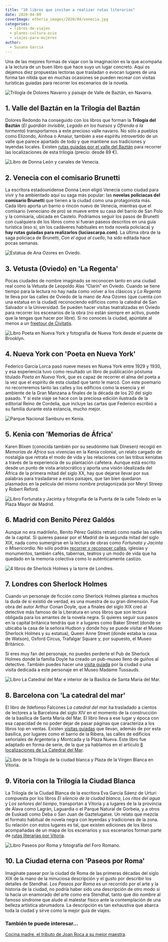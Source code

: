```yaml
---
title: "10 libros que invitan a realizar rutas literarias"
date: 2020-04-09
coverImage: etheria_images/2020/04/venecia.jpg
categories: 
  - libros-de-viajes
  - planes-cultura-ocio
  - viajes-para-mujeres
author: 
  - Susana Garcia
---
```


Una de las mejores formas de viajar con la imaginación es la que acompaña a la lectura 
de un buen libro que hace suyo un lugar concreto. Aquí os dejamos diez propuestas 
lectoras que trasladan o evocan lugares de una forma tan nítida que en muchas ocasiones 
se pueden recrear con visitas turísticas guiadas para recorrer los escenarios de la 
novela. 

![Trilogía de Dolores Navarro y paisaje de Valle de Baztán, en Navarra.](etheria_images/2020/04/rutas-literarias-baztan-dolores-redondo-900x574.jpg "Valle del Baztán.")

## 1\. Valle del Baztán en la Trilogía del Baztán

Dolores Redondo ha conseguido con los libros que forman la **Trilogía del Baztán** (_El 
guardián invisible_, _Legado en los huesos_ y _Ofrenda a la tormenta_) transportarnos a 
este precioso valle navarro. No sólo a pueblos como Elizondo, Ainhoa o Amaiur, también a 
ese espíritu introvertido de un valle que parece apartado de todo y que mantiene sus 
tradiciones y leyendas locales. Existen [rutas guiadas por el valle del 
Baztán](https://www.civitatis.com/es/pamplona/excursion-valle-baztan/?aid=10211) para 
recorrer las localizaciones de esta trilogía (precio: desde 89 €). 

![Libro de Donna León y canales de Venecia.](etheria_images/2020/04/rutas-literarias-venecia-brunetti-900x478.jpg "Canal de Venecia. © Ricardo Gómez Ángel")

## 2\. Venecia con el comisario Brunetti

La escritora estadounidense Donna Leon eligió Venecia como ciudad para vivir y ha 
ambientado aquí su saga más popular: las **novelas policiacas del comisario Brunetti** 
que tienen a la ciudad como una protagonista más. Cada libro aporta un barrio o rincón 
nuevo de Venecia, mientras que el comisario (veneciano de pro) se mueve entre su casa 
del barrio de San Polo y la comisaría, ubicada en Castelo. Podríamos seguir los pasos de 
Brunetti con cualquiera de los libros como si fueran paseos descritos en una guía 
turística (eso sí, sin los cadáveres habituales en toda novela policiaca) y **hay rutas 
guiadas para realizarlos (luciascarpa.com)**. La última obra de la saga policiaca de 
Brunetti, _Con el agua al cuello_, ha sido editada hace pocas semanas. 

![Estatua de Ana Ozores en Oviedo.](etheria_images/2020/04/rutas-literarias-regenta-oviedo-900x600.jpg "Estatua de Ana Ozores en Oviedo.")

## 3\. Vetusta (Oviedo) en 'La Regenta'

Pocas ciudades de nombre imaginado se reconocen tanto en una ciudad real como la Vetusta 
de Leopoldo Alas “Clarín” en Oviedo. Cuando se tiene tiempo para la lectura no hay nada 
como volver a los clásicos y _La Regenta_ te lleva por las calles de Oviedo de la mano 
de Ana Ozores (que cuenta con una estatua en la ciudad) reconociendo edificios como la 
catedral de San Salvador o la Universidad. Se pueden hacer visitas teatralizadas en 
Oviedo para recorrer los escenarios de la obra (no están siempre en activo, puede que la 
tengas que hacer por libre). Si no conoces la ciudad, apúntate al menos a un [freetour 
de Civitatis](https://www.civitatis.com/es/oviedo/free-tour-oviedo/?aid=10211). 

![Libro Poeta en Nueva York y fotografía de Nueva York desde el puente de Brooklyn.](etheria_images/2020/04/rutas-literarias-nueva-york-garcia-lorca-900x377.jpg "Nueva York desde el puente de Brooklyn. © Colton Duke")

## 4\. Nueva York con 'Poeta en Nueva York'

Federico García Lorca pasó nueve meses en Nueva York entre 1929 y 1930, y esa 
experiencia tuvo como resultado un libro de publicación póstuma titulado _Poeta en Nueva 
York_, que es capaz de recorrer el alma del poeta a la vez que el espíritu de esta 
ciudad que tanto le marcó. Con este poemario no recorreremos tanto las calles y los 
edificios como la esencia y el ambiente de la Gran Manzana a finales de la década de los 
20 del siglo pasado. Y si este viaje se hace con la preciosa edición ilustrada de la 
editorial Reino de Cordelia, que incluye las cartas que Federico escribió a su familia 
durante esta estancia, mucho mejor. 

![Parque Nacional Samburu en Kenia.](etheria_images/2020/04/rutas-literarias-kenia-karen-blixen-900x600.jpg "Parque Nacional Samburu en Kenia. © Photos by Becks")

## 5\. Kenia con 'Memorias de África'

Karen Blixen (conocida también por su seudónimo Isak Dinesen) recogió en _Memorias de 
África_ sus vivencias en la Kenia colonial, un relato cargado de nostalgia que retrata 
el modo de vida y las relaciones con las tribus keniatas a través de la experiencia de 
su plantación cafetera. Aunque está escrito desde un punto de vista aristocrático y 
aporta una visión idealizada del África de la primera mitad del siglo XX, hay que 
dejarse llevar por sus palabras para trasladarse a estos paisajes, que tan bien quedaron 
plasmados en la película del mismo nombre protagonizada por Meryl Streep y Robert 
Reford. 

![Libro Fortunata y Jacinta y fotografía de la Puerta de la calle Toledo en la Plaza Mayor de Madrid.](etheria_images/2020/04/rutas-literarias-madrid-perez-galdos-900x672.jpg "Puerta de la calle Toledo en la Plaza Mayor de Madrid. © Lucas Ricci")

## 6\. Madrid con Benito Pérez Galdós

Aunque no era madrileño, Benito Pérez Galdós retrató como nadie las calles de la 
capital. Si quieres pasear por el Madrid de la segunda mitad del siglo XIX, nada como 
sumergirse en la lectura de obras como _Fortunata y Jacinta_ o _Misericordia_. No sólo 
podrás [recorrer y reconocer calles](https://www.esmadrid.com/madrid-galdos), iglesias y 
monumentos, también cafés, tabernas, teatros y un modo de vida que ha quedado en la 
memoria colectiva como lo auténticamente castizo. 

![4 libros de Sherlock Holmes y la torre de Londres.](etheria_images/2020/04/rutas-literarias-sherlock-holmes-londres-900x406.jpg "Torre de Londres. © Eva Dang")

## 7\. Londres con Sherlock Holmes

Cuando un personaje de ficción como Sherlock Holmes plantea a muchos la duda de si 
existió de verdad, es una muestra de su gran dimensión. Fue obra del autor Arthur Conan 
Doyle, que a finales del siglo XIX creó al detective más famoso de la Literatura en unos 
libros que son lectura obligada para los amantes de la novela negra. Si quieres seguir 
sus pasos en la capital británica tendrás que ir a lugares como Baker Street (donde se 
ubicaba la casa de la señora Hudson y donde hoy se puede visitar el Museo Sherlock 
Holmes y su estatua), Queen Anne Street (donde estaba la casa de Watson), Oxford Circus, 
Trafalgar Square y, por supuesto, el Museo Británico. 

Si eres muy fan del personaje, no puedes perderte el Pub de Sherlock Holmes donde la 
familia Doyle ha creado un pub-museo lleno de guiños al detective. También puedes hacer 
una [visita 
guiada](https://www.getyourguide.es/london-l57/sherlock-holmes-tour-of-london-t25865/) 
por la ciudad o una visita dedicada a este personaje en el Museo Madame Tussauds. 

![Libro La Catedral del Mar e interior de la Basílica de Santa María del Mar.](etheria_images/2020/04/rutas-literarias-catedral-del-mar-900x418.jpg "Basílica de Santa María del Mar. © Carmen Peñaranda")

## 8\. Barcelona con 'La catedral del mar'

El libro de Ildefonso Falcones _La catedral del mar_ ha trasladado a cientos de lectores 
a la Barcelona del siglo XIV en el momento de la construcción de la basílica de Santa 
María del Mar. El libro lleva a ese lugar y época con esa capacidad de no poder dejar de 
pasar páginas que caracteriza a los libros top en ventas. Existen [visitas 
guiadas](https://www.civitatis.com/es/barcelona/tour-catedral-mar/?aid=10211) que 
llevan, además de por esta basílica, por lugares como el barrio de la Ribera, las calles 
de edificios señoriales de Argenteria y Montcada y la Plaza Nueva. Este libro fue 
adaptado en forma de serie, de la que ya hablamos en el artículo [8 localizaciones de La 
Catedral del 
Mar](https://etheriamagazine.com/2018/08/01/turismo-de-cine-catedral-del-mar/). 

![Libro de la Trilogía de la ciudad blanca y Plaza de la Virgen Blanca en Vitoria.](etheria_images/2020/04/rutas-literarias-vitoria-900x382.jpg "Plaza de la Virgen Blanca en Vitoria.")

## 9\. Vitoria con la Trilogía la Ciudad Blanca

La Trilogía de la Ciudad Blanca de la escritora Eva García Sáenz de Urturi compuesta por 
los libros _El silencio de la ciudad blanca_, _Los ritos del agua_ y _Los señores del 
tiempo_, transportan a Vitoria y a lugares de la la provincia de Álava como Lagrán, 
Laguardia o el Parque Natural de Gorbeia, y a otros de Euskadi como Deba o San Juan de 
Gaztelugatxe. Un relato que mezcla el formato habitual de novela negra con leyendas y 
tradiciones de la zona. Su relación con estos lugares es tal, que existen ediciones de 
los libros acompañadas de un mapa de los escenarios y sus escenarios forman parte de [rutas 
literarias por 
Vitoria](https://www.civitatis.com/es/vitoria/tour-literario-vitoria/?aid=10211). 

![Libro Paseos por Roma y fotografía del Foro Romano.](etheria_images/2020/04/paseos-literarios-roma.stehdhal-900x415.jpg "Foro Romano.")

## 10\. La Ciudad eterna con 'Paseos por Roma'

Imagínate pasear por la ciudad de Roma de las primeras décadas del siglo XIX de la mano 
de la minuciosa descripción y el gusto por describir los detalles de Stendhal. _Los 
Paseos por Roma_ es un recorrido por el arte y la historia de la ciudad, no podría haber 
sido una descripción de otro modo si la hacía un enamorado del arte como era Stendhal, 
tanto que dio nombre al famoso síndrome que alude al malestar físico ante la 
contemplación de una belleza artística abrumadora. La descripción es tan exhaustiva que 
abarca toda la ciudad y sirve como la mejor guía de viajes. 

### También te puede interesar...

[Cocina madre, el tributo de Joan Roca a su mejor 
maestra](https://etheriamagazine.com/2021/04/03/nuevo-libro-joan-roca-cocina-madre/).
